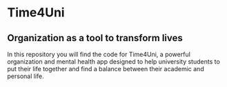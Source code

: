 # Time4Uni

## Organization as a tool to transform lives

In this repository you will find the code for Time4Uni, a powerful organization and mental health app designed to help university students to put their life together and find a balance between their academic and personal life.
